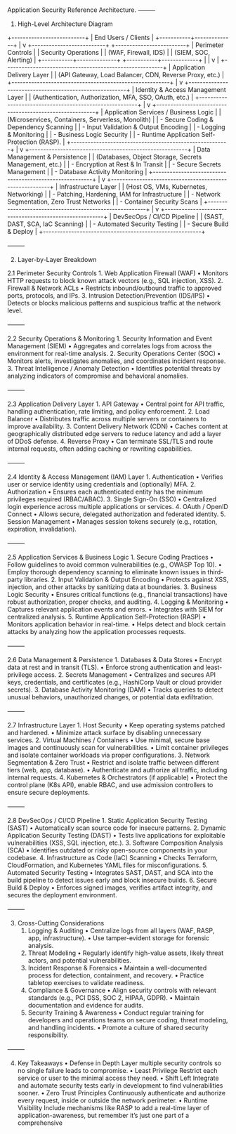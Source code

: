 Application Security Reference Architecture.
⸻

1. High-Level Architecture Diagram

+--------------------------+
|   End Users / Clients    |
+-----------+--------------+
            |
            v
+--------------------------+    +-------------------------+
|   Perimeter Controls     |    |   Security Operations   |
|   (WAF, Firewall, IDS)   |    |   (SIEM, SOC, Alerting) |
+-----------+--------------+    +-----------+-------------+
            |                              |
            v                              |
+--------------------------------------------------------+
|                Application Delivery Layer              |
| (API Gateway, Load Balancer, CDN, Reverse Proxy, etc.) |
+--------------------------------------------------------+
            |
            v
+--------------------------------------------------------+
|          Identity & Access Management Layer            |
| (Authentication, Authorization, MFA, SSO, OAuth, etc.) |
+--------------------------------------------------------+
            |
            v
+--------------------------------------------------------+
|         Application Services / Business Logic          |
|  (Microservices, Containers, Serverless, Monolith)     |
|   - Secure Coding & Dependency Scanning                |
|   - Input Validation & Output Encoding                 |
|   - Logging & Monitoring                               |
|   - Business Logic Security                            |
|   - Runtime Application Self-Protection (RASP).        |
+--------------------------------------------------------+
            |
            v
+--------------------------------------------------------+
|            Data Management & Persistence               |
| (Databases, Object Storage, Secrets Management, etc.)  |
|   - Encryption at Rest & In Transit                    |
|   - Secure Secrets Management                          |
|   - Database Activity Monitoring                       |
+--------------------------------------------------------+
            |
            v
+--------------------------------------------------------+
|                 Infrastructure Layer                   |
|  (Host OS, VMs, Kubernetes, Networking)                |
|   - Patching, Hardening, IAM for Infrastructure        |
|   - Network Segmentation, Zero Trust Networks          |
|   - Container Security Scans                           |
+--------------------------------------------------------+
            |
            v
+--------------------------------------------------------+
|                DevSecOps / CI/CD Pipeline             |
|   (SAST, DAST, SCA, IaC Scanning)                      |
|   - Automated Security Testing                         |
|   - Secure Build & Deploy                              |
+--------------------------------------------------------+



⸻

2. Layer-by-Layer Breakdown

2.1 Perimeter Security Controls
	1.	Web Application Firewall (WAF)
	•	Monitors HTTP requests to block known attack vectors (e.g., SQL injection, XSS).
	2.	Firewall & Network ACLs
	•	Restricts inbound/outbound traffic to approved ports, protocols, and IPs.
	3.	Intrusion Detection/Prevention (IDS/IPS)
	•	Detects or blocks malicious patterns and suspicious traffic at the network level.

⸻

2.2 Security Operations & Monitoring
	1.	Security Information and Event Management (SIEM)
	•	Aggregates and correlates logs from across the environment for real-time analysis.
	2.	Security Operations Center (SOC)
	•	Monitors alerts, investigates anomalies, and coordinates incident response.
	3.	Threat Intelligence / Anomaly Detection
	•	Identifies potential threats by analyzing indicators of compromise and behavioral anomalies.

⸻

2.3 Application Delivery Layer
	1.	API Gateway
	•	Central point for API traffic, handling authentication, rate limiting, and policy enforcement.
	2.	Load Balancer
	•	Distributes traffic across multiple servers or containers to improve availability.
	3.	Content Delivery Network (CDN)
	•	Caches content at geographically distributed edge servers to reduce latency and add a layer of DDoS defense.
	4.	Reverse Proxy
	•	Can terminate SSL/TLS and route internal requests, often adding caching or rewriting capabilities.

⸻

2.4 Identity & Access Management (IAM) Layer
	1.	Authentication
	•	Verifies user or service identity using credentials and (optionally) MFA.
	2.	Authorization
	•	Ensures each authenticated entity has the minimum privileges required (RBAC/ABAC).
	3.	Single Sign-On (SSO)
	•	Centralized login experience across multiple applications or services.
	4.	OAuth / OpenID Connect
	•	Allows secure, delegated authorization and federated identity.
	5.	Session Management
	•	Manages session tokens securely (e.g., rotation, expiration, invalidation).

⸻

2.5 Application Services & Business Logic
	1.	Secure Coding Practices
	•	Follow guidelines to avoid common vulnerabilities (e.g., OWASP Top 10).
	•	Employ thorough dependency scanning to eliminate known issues in third-party libraries.
	2.	Input Validation & Output Encoding
	•	Protects against XSS, injection, and other attacks by sanitizing data at boundaries.
	3.	Business Logic Security
	•	Ensures critical functions (e.g., financial transactions) have robust authorization, proper checks, and auditing.
	4.	Logging & Monitoring
	•	Captures relevant application events and errors.
	•	Integrates with SIEM for centralized analysis.
	5.	Runtime Application Self-Protection (RASP)
	•	Monitors application behavior in real-time.
	•	Helps detect and block certain attacks by analyzing how the application processes requests.

⸻

2.6 Data Management & Persistence
	1.	Databases & Data Stores
	•	Encrypt data at rest and in transit (TLS).
	•	Enforce strong authentication and least-privilege access.
	2.	Secrets Management
	•	Centralizes and secures API keys, credentials, and certificates (e.g., HashiCorp Vault or cloud provider secrets).
	3.	Database Activity Monitoring (DAM)
	•	Tracks queries to detect unusual behaviors, unauthorized changes, or potential data exfiltration.

⸻

2.7 Infrastructure Layer
	1.	Host Security
	•	Keep operating systems patched and hardened.
	•	Minimize attack surface by disabling unnecessary services.
	2.	Virtual Machines / Containers
	•	Use minimal, secure base images and continuously scan for vulnerabilities.
	•	Limit container privileges and isolate container workloads via proper configurations.
	3.	Network Segmentation & Zero Trust
	•	Restrict and isolate traffic between different tiers (web, app, database).
	•	Authenticate and authorize all traffic, including internal requests.
	4.	Kubernetes & Orchestrators (if applicable)
	•	Protect the control plane (K8s API), enable RBAC, and use admission controllers to ensure secure deployments.

⸻

2.8 DevSecOps / CI/CD Pipeline
	1.	Static Application Security Testing (SAST)
	•	Automatically scan source code for insecure patterns.
	2.	Dynamic Application Security Testing (DAST)
	•	Tests live applications for exploitable vulnerabilities (XSS, SQL injection, etc.).
	3.	Software Composition Analysis (SCA)
	•	Identifies outdated or risky open-source components in your codebase.
	4.	Infrastructure as Code (IaC) Scanning
	•	Checks Terraform, CloudFormation, and Kubernetes YAML files for misconfigurations.
	5.	Automated Security Testing
	•	Integrates SAST, DAST, and SCA into the build pipeline to detect issues early and block insecure builds.
	6.	Secure Build & Deploy
	•	Enforces signed images, verifies artifact integrity, and secures the deployment environment.

⸻

3. Cross-Cutting Considerations
	1.	Logging & Auditing
	•	Centralize logs from all layers (WAF, RASP, app, infrastructure).
	•	Use tamper-evident storage for forensic analysis.
	2.	Threat Modeling
	•	Regularly identify high-value assets, likely threat actors, and potential vulnerabilities.
	3.	Incident Response & Forensics
	•	Maintain a well-documented process for detection, containment, and recovery.
	•	Practice tabletop exercises to validate readiness.
	4.	Compliance & Governance
	•	Align security controls with relevant standards (e.g., PCI DSS, SOC 2, HIPAA, GDPR).
	•	Maintain documentation and evidence for audits.
	5.	Security Training & Awareness
	•	Conduct regular training for developers and operations teams on secure coding, threat modeling, and handling incidents.
	•	Promote a culture of shared security responsibility.

⸻

4. Key Takeaways
	•	Defense in Depth
Layer multiple security controls so no single failure leads to compromise.
	•	Least Privilege
Restrict each service or user to the minimal access they need.
	•	Shift Left
Integrate and automate security tests early in development to find vulnerabilities sooner.
	•	Zero Trust Principles
Continuously authenticate and authorize every request, inside or outside the network perimeter.
	•	Runtime Visibility
Include mechanisms like RASP to add a real-time layer of application-awareness, but remember it’s just one part of a comprehensive 
